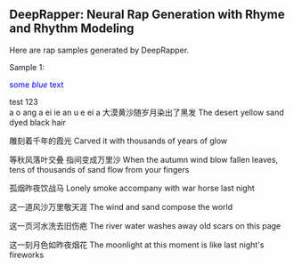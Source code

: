 ## DeepRapper: Neural Rap Generation with Rhyme and Rhythm Modeling

Here are rap samples generated by DeepRapper.

Sample 1:

<span style="color:blue">some *blue* text</span>
<div>
    test 123
</div>
a o ang a ei ie an u e ei a
大漠黄沙随岁月染出了黑发              The desert yellow sand dyed black hair

雕刻着千年的霞光  Carved it with thousands of years of glow

等秋风落叶交叠 指间变成万里沙  When the autumn wind blow fallen leaves, tens of thousands of sand flow from your fingers 
 
孤烟昨夜饮战马   Lonely smoke accompany with war horse last night

这一道风沙万里敬天涯   The wind and sand compose the world

这一页河水洗去旧伤疤   The river water washes away old scars on this page

这一刻月色如昨夜烟花   The moonlight at this moment is like last night's fireworks


